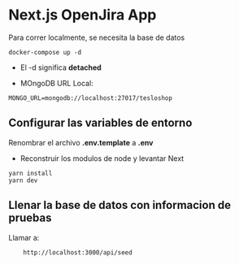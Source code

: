 # Next.js OpenJira App
Para correr localmente, se necesita la base de datos
```
docker-compose up -d
```
* El -d significa __detached__

* MOngoDB URL Local: 
```
MONGO_URL=mongodb://localhost:27017/tesloshop
```

## Configurar las variables de entorno
Renombrar el archivo __.env.template__ a __.env__

* Reconstruir los modulos de node y levantar Next

```
yarn install
yarn dev
```

## Llenar la base de datos con informacion de pruebas

Llamar a:
```
    http://localhost:3000/api/seed
```